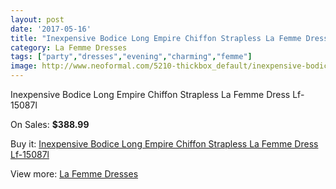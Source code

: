 ```yaml
---
layout: post
date: '2017-05-16'
title: "Inexpensive Bodice Long Empire Chiffon Strapless La Femme Dress Lf-15087l"
category: La Femme Dresses
tags: ["party","dresses","evening","charming","femme"]
image: http://www.neoformal.com/5210-thickbox_default/inexpensive-bodice-long-empire-chiffon-strapless-la-femme-dress-lf-15087l.jpg
---
```

Inexpensive Bodice Long Empire Chiffon Strapless La Femme Dress Lf-15087l

On Sales: **$388.99**
<a href="https://www.neoformal.com/en/la-femme-dresses/1914-inexpensive-bodice-long-empire-chiffon-strapless-la-femme-dress-lf-15087l.html"><amp-img layout="responsive" width="600" height="600" src="//www.neoformal.com/5210-thickbox_default/inexpensive-bodice-long-empire-chiffon-strapless-la-femme-dress-lf-15087l.jpg" alt="Inexpensive Bodice Long Empire Chiffon Strapless La Femme Dress Lf-15087l 0" /></a>
<a href="https://www.neoformal.com/en/la-femme-dresses/1914-inexpensive-bodice-long-empire-chiffon-strapless-la-femme-dress-lf-15087l.html"><amp-img layout="responsive" width="600" height="600" src="//www.neoformal.com/5214-thickbox_default/inexpensive-bodice-long-empire-chiffon-strapless-la-femme-dress-lf-15087l.jpg" alt="Inexpensive Bodice Long Empire Chiffon Strapless La Femme Dress Lf-15087l 1" /></a>
<a href="https://www.neoformal.com/en/la-femme-dresses/1914-inexpensive-bodice-long-empire-chiffon-strapless-la-femme-dress-lf-15087l.html"><amp-img layout="responsive" width="600" height="600" src="//www.neoformal.com/5213-thickbox_default/inexpensive-bodice-long-empire-chiffon-strapless-la-femme-dress-lf-15087l.jpg" alt="Inexpensive Bodice Long Empire Chiffon Strapless La Femme Dress Lf-15087l 2" /></a>
<a href="https://www.neoformal.com/en/la-femme-dresses/1914-inexpensive-bodice-long-empire-chiffon-strapless-la-femme-dress-lf-15087l.html"><amp-img layout="responsive" width="600" height="600" src="//www.neoformal.com/5212-thickbox_default/inexpensive-bodice-long-empire-chiffon-strapless-la-femme-dress-lf-15087l.jpg" alt="Inexpensive Bodice Long Empire Chiffon Strapless La Femme Dress Lf-15087l 3" /></a>
<a href="https://www.neoformal.com/en/la-femme-dresses/1914-inexpensive-bodice-long-empire-chiffon-strapless-la-femme-dress-lf-15087l.html"><amp-img layout="responsive" width="600" height="600" src="//www.neoformal.com/5211-thickbox_default/inexpensive-bodice-long-empire-chiffon-strapless-la-femme-dress-lf-15087l.jpg" alt="Inexpensive Bodice Long Empire Chiffon Strapless La Femme Dress Lf-15087l 4" /></a>

Buy it: [Inexpensive Bodice Long Empire Chiffon Strapless La Femme Dress Lf-15087l](https://www.neoformal.com/en/la-femme-dresses/1914-inexpensive-bodice-long-empire-chiffon-strapless-la-femme-dress-lf-15087l.html "Inexpensive Bodice Long Empire Chiffon Strapless La Femme Dress Lf-15087l")

View more: [La Femme Dresses](https://www.neoformal.com/en/16-la-femme-dresses "La Femme Dresses")